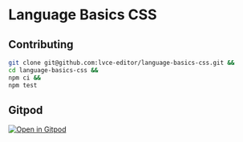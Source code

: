 # Language Basics CSS

## Contributing

```sh
git clone git@github.com:lvce-editor/language-basics-css.git &&
cd language-basics-css &&
npm ci &&
npm test
```

## Gitpod

[![Open in Gitpod](https://gitpod.io/button/open-in-gitpod.svg)](https://gitpod.io/#https://github.com/lvce-editor/language-basics-css)
